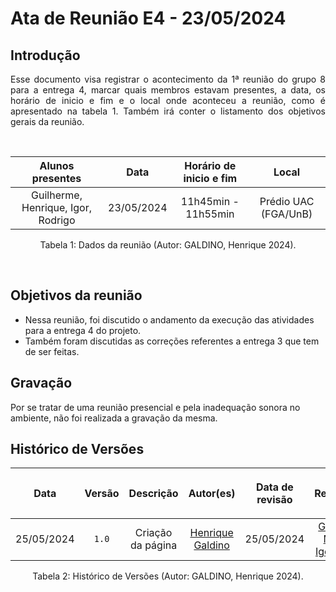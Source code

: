 # Ata de Reunião E4 - 23/05/2024

## Introdução

<p align="justify">
Esse documento visa registrar o acontecimento da  1ª reunião do grupo 8 para a entrega 4, marcar quais membros estavam presentes, a data, os horário de inicio e fim e o local onde aconteceu a reunião, como é apresentado na tabela 1. Também irá conter o listamento dos objetivos gerais da reunião.
</p>

<br />

|                                      Alunos presentes                                 |    Data    | Horário de inicio e fim |      Local       |
| :-----------------------------------------------------------------------------------: | :--------: | :---------------------: | :--------------: |
| Guilherme, Henrique, Igor, Rodrigo  | 23/05/2024 |      11h45min - 11h55min      | Prédio UAC (FGA/UnB) |

<div style="text-align: center">
<p> Tabela 1: Dados da reunião (Autor: GALDINO, Henrique 2024). </p>
</div>

<br />

## Objetivos da reunião

- Nessa reunião, foi discutido o andamento da execução das atividades para a entrega 4 do projeto.
- Também foram discutidas as correções referentes a entrega 3 que tem de ser feitas.

## Gravação
Por se tratar de uma reunião presencial e pela inadequação sonora no ambiente, não foi realizada a gravação da mesma.

## Histórico de Versões

| <p align="center">Data</p> | <p align="center">Versão</p> | <p align="center">Descrição</p> | <p align="center">Autor(es)</p> | <p align="center">Data de revisão</p> | <p align="center">Revisor(es)</p> |
| :--:       | :----: | :-------: | :---: | :-------------: | :-----: |
| 25/05/2024 | `1.0`  | Criação da página | [Henrique Galdino](https://github.com/hgaldino05) | 25/05/2024 | [Guilherme Meister](https://github.com/gmeister18), [Igor Thiago](https://github.com/alladin-51)|

<div style="text-align: center">
<p> Tabela 2: Histórico de Versões (Autor: GALDINO, Henrique 2024). </p>
</div>

